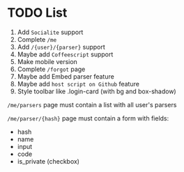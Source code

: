 # TODO List

1. Add `Socialite` support
2. Complete `/me`
3. Add `/{user}/{parser}` support
4. Maybe add `Coffeescript` support
5. Make mobile version
6. Complete `/forgot` page
7. Maybe add Embed parser feature
8. Maybe add `host script on Github` feature
9. Style toolbar like .login-card (with bg and box-shadow)

`/me/parsers` page must contain a list with all user's parsers

`/me/parser/{hash}` page must contain a form with fields:
 * hash
 * name
 * input
 * code
 * is_private (checkbox)
 
